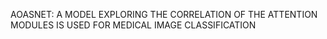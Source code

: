 AOASNET: A MODEL EXPLORING THE CORRELATION OF THE ATTENTION MODULES IS USED FOR MEDICAL IMAGE CLASSIFICATION

